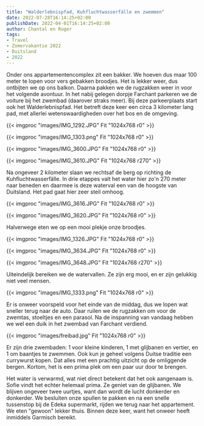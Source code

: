 ```yaml
---
title: "Walderlebnispfad, Kuhfluchtwasserfälle en zwemmen"
date: 2022-07-28T16:14:25+02:00
publishDate: 2022-04-01T16:14:25+02:00
author: Chantal en Roger
tags:
- Travel
- Zomervakantie 2022
- Duitsland
- 2022
---
```


Onder ons appartementencomplex zit een bakker. We hoeven dus maar 100 meter te lopen voor vers gebakken broodjes. Het is lekker weer, dus ontbijten we op ons balkon. Daarna pakken we de rugzakken weer in voor het volgende avontuur. In het nabij gelegen dorpje Farchant parkeren we de voiture bij het zwembad (daarover straks meer). Bij deze parkeerplaats start ook het Walderlebnispfad. Het betreft deze keer een circa 3 kilometer lang pad, met allerlei wetenswaardigheden over het bos en de omgeving.

{{< imgproc "images/IMG_1292.JPG" Fit "1024x768 r0" >}}

{{< imgproc "images/IMG_1303.png" Fit "1024x768 r0" >}}

{{< imgproc "images/IMG_3600.JPG" Fit "1024x768 r0" >}}

{{< imgproc "images/IMG_3610.JPG" Fit "1024x768 r270" >}}

Na ongeveer 2 kilometer slaan we rechtsaf de berg op richting de Kuhfluchtwasserfälle. In drie etappes valt het water hier zo'n 270 meter naar beneden en daarmee is deze waterval een van de hoogste van Duitsland. Het pad gaat hier zeer steil omhoog.

{{< imgproc "images/IMG_3616.JPG" Fit "1024x768 r0" >}}

{{< imgproc "images/IMG_3620.JPG" Fit "1024x768 r0" >}}

Halverwege eten we op een mooi plekje onze broodjes.

{{< imgproc "images/IMG_1326.JPG" Fit "1024x768 r0" >}}

{{< imgproc "images/IMG_3634.JPG" Fit "1024x768 r0" >}}

{{< imgproc "images/IMG_3648.JPG" Fit "1024x768 r270" >}}

Uiteindelijk bereiken we de watervallen. Ze zijn erg mooi, en er zijn gelukkig niet veel mensen.

{{< imgproc "images/IMG_1333.png" Fit "1024x768 r0" >}}

Er is onweer voorspeld voor het einde van de middag, dus we lopen wat sneller terug naar de auto. Daar ruilen we de rugzakken om voor de zwemtas, stoeltjes en een parasol. Na de inspanning van vandaag hebben we wel een duik in het zwembad van Farchant verdiend.

{{< imgproc "images/freibad.jpg" Fit "1024x768 r0" >}}

Er zijn drie zwembaden: 1 voor kleine kinderen, 1 met glijbanen en vertier, en 1 om baantjes te zwemmen. Ook kun je geheel volgens Duitse traditie een currywurst kopen. Dat alles met een prachtig uitzicht op de omliggende bergen. Kortom, het is een prima plek om een paar uur door te brengen.

Het water is verwarmd, wat niet direct betekent dat het ook aangenaam is. Sofie vindt het echter helemaal prima. Ze geniet van de glijbanen. We blijven ongeveer twee uurtjes, want dan wordt de lucht donkerder en donkerder. We besluiten onze spullen te pakken en na een snelle tussenstop bij de Edeka supermarkt, rijden we terug naar het appartement. We eten "gewoon" lekker thuis. Binnen deze keer, want het onweer heeft inmiddels Garmisch bereikt.
